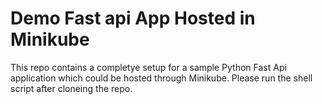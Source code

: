 # Demo Fast api App Hosted in Minikube

This repo contains a completye setup for a sample Python Fast Api application which could be hosted through Minikube. Please run the shell script after cloneing the repo.

